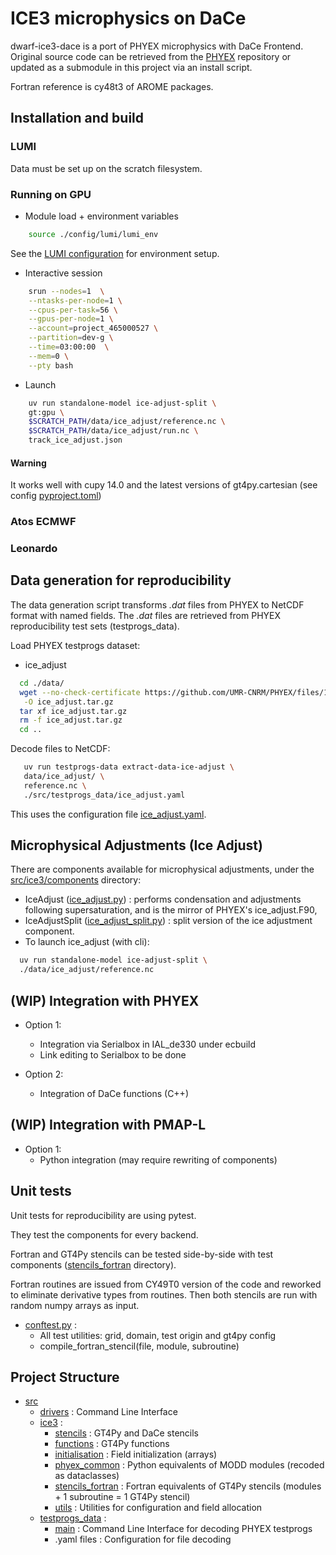 # ICE3 microphysics on DaCe

dwarf-ice3-dace is a port of PHYEX microphysics with DaCe Frontend. Original source code can be retrieved from the [PHYEX](https://github.com/UMR-CNRM/PHYEX) repository or updated as a submodule in this project via an install script.

Fortran reference is cy48t3 of AROME packages.

## Installation and build

### LUMI

Data must be set up on the scratch filesystem.

### Running on GPU

- Module load + environment variables
```bash
    source ./config/lumi/lumi_env
```

See the [LUMI configuration](config/lumi/lumi_env) for environment setup.

- Interactive session
```bash
    srun --nodes=1  \
    --ntasks-per-node=1 \
    --cpus-per-task=56 \
    --gpus-per-node=1 \
    --account=project_465000527 \
    --partition=dev-g \
    --time=03:00:00  \
    --mem=0 \
    --pty bash
```

- Launch
```bash
    uv run standalone-model ice-adjust-split \
    gt:gpu \
    $SCRATCH_PATH/data/ice_adjust/reference.nc \
    $SCRATCH_PATH/data/ice_adjust/run.nc \
    track_ice_adjust.json
```

#### Warning

It works well with cupy 14.0 and the latest versions of gt4py.cartesian (see config [pyproject.toml](pyproject.toml)) 

### Atos ECMWF

### Leonardo

## Data generation for reproducibility

The data generation script transforms _.dat_ files from PHYEX to NetCDF format with named fields. The _.dat_ files are retrieved from PHYEX reproducibility test sets (testprogs_data).

Load PHYEX testprogs dataset:

- ice_adjust
```bash
  cd ./data/
  wget --no-check-certificate https://github.com/UMR-CNRM/PHYEX/files/12783926/ice_adjust.tar.gz \
   -O ice_adjust.tar.gz
  tar xf ice_adjust.tar.gz
  rm -f ice_adjust.tar.gz
  cd ..
```


Decode files to NetCDF:

```bash
   uv run testprogs-data extract-data-ice-adjust \
   data/ice_adjust/ \
   reference.nc \
   ./src/testprogs_data/ice_adjust.yaml 
```

This uses the configuration file [ice_adjust.yaml](src/testprogs_data/ice_adjust.yaml).

## Microphysical Adjustments (Ice Adjust)

There are components available for microphysical adjustments, under the [src/ice3/components](src/ice3/components) directory:

- IceAdjust ([ice_adjust.py](src/ice3/functions/ice_adjust.py)) : performs condensation and adjustments following supersaturation, and is the mirror of PHYEX's ice_adjust.F90,
- IceAdjustSplit ([ice_adjust_split.py](src/ice3/components/ice_adjust_split.py)) : split version of the ice adjustment component.
- To launch ice_adjust (with cli):

```bash
  uv run standalone-model ice-adjust-split \
  ./data/ice_adjust/reference.nc
```

## (WIP) Integration with PHYEX
  
- Option 1:
  - Integration via Serialbox in IAL_de330 under ecbuild
  - Link editing to Serialbox to be done

- Option 2:
  - Integration of DaCe functions (C++)

## (WIP) Integration with PMAP-L

- Option 1:
  - Python integration (may require rewriting of components)


## Unit tests

Unit tests for reproducibility are using pytest. 

They test the components for every backend.

Fortran and GT4Py stencils can be tested side-by-side with test components ([stencils_fortran](src/ice3/stencils_fortran) directory).

Fortran routines are issued from CY49T0 version of the code and reworked to eliminate
derivative types from routines. Then both stencils are run with random numpy arrays
as input.

- [conftest.py](tests/conftest.py) : 
  - All test utilities: grid, domain, test origin and gt4py config
  - compile_fortran_stencil(file, module, subroutine)


## Project Structure

- [src](src/) 
  - [drivers](src/drivers/) : Command Line Interface
  - [ice3](src/ice3/) :
    - [stencils](src/ice3/stencils/) : GT4Py and DaCe stencils
    - [functions](src/ice3/functions/) : GT4Py functions
    - [initialisation](src/ice3/initialisation/) : Field initialization (arrays)
    - [phyex_common](src/ice3/phyex_common/) : Python equivalents of MODD modules (recoded as dataclasses)
    - [stencils_fortran](src/ice3/stencils_fortran/) : Fortran equivalents of GT4Py stencils (modules + 1 subroutine = 1 GT4Py stencil)
    - [utils](src/ice3/utils/) : Utilities for configuration and field allocation
  - [testprogs_data](src/testprogs_data/) :
    - [main](src/testprogs_data/main.py) : Command Line Interface for decoding PHYEX testprogs
    - .yaml files : Configuration for file decoding


